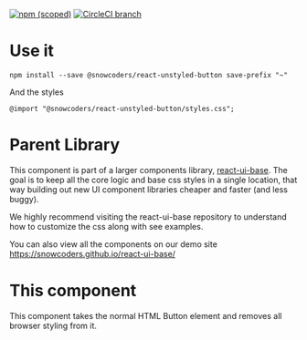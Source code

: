 [![npm (scoped)](https://img.shields.io/npm/v/@snowcoders/react-unstyled-button.svg)](https://www.npmjs.com/package/@snowcoders/react-unstyled-button)
[![CircleCI branch](https://img.shields.io/circleci/project/github/snowcoders/react-unstyled-button/master.svg)](https://circleci.com/gh/snowcoders/react-unstyled-button)

# Use it

`npm install --save @snowcoders/react-unstyled-button save-prefix "~"`

And the styles

`@import "@snowcoders/react-unstyled-button/styles.css";`

# Parent Library

This component is part of a larger components library, [react-ui-base](https://github.com/snowcoders/react-ui-base). The goal is to keep all the core logic and base css styles in a single location, that way building out new UI component libraries cheaper and faster (and less buggy).

We highly recommend visiting the react-ui-base repository to understand how to customize the css along with see examples.

You can also view all the components on our demo site https://snowcoders.github.io/react-ui-base/

# This component

This component takes the normal HTML Button element and removes all browser styling from it.
